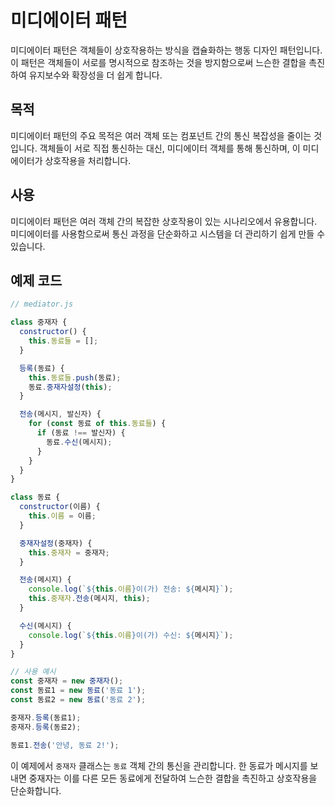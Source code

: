 # 미디에이터 패턴

미디에이터 패턴은 객체들이 상호작용하는 방식을 캡슐화하는 행동 디자인 패턴입니다. 이 패턴은 객체들이 서로를 명시적으로 참조하는 것을 방지함으로써 느슨한 결합을 촉진하여 유지보수와 확장성을 더 쉽게 합니다.

## 목적

미디에이터 패턴의 주요 목적은 여러 객체 또는 컴포넌트 간의 통신 복잡성을 줄이는 것입니다. 객체들이 서로 직접 통신하는 대신, 미디에이터 객체를 통해 통신하며, 이 미디에이터가 상호작용을 처리합니다.

## 사용

미디에이터 패턴은 여러 객체 간의 복잡한 상호작용이 있는 시나리오에서 유용합니다. 미디에이터를 사용함으로써 통신 과정을 단순화하고 시스템을 더 관리하기 쉽게 만들 수 있습니다.

## 예제 코드

```javascript
// mediator.js

class 중재자 {
  constructor() {
    this.동료들 = [];
  }

  등록(동료) {
    this.동료들.push(동료);
    동료.중재자설정(this);
  }

  전송(메시지, 발신자) {
    for (const 동료 of this.동료들) {
      if (동료 !== 발신자) {
        동료.수신(메시지);
      }
    }
  }
}

class 동료 {
  constructor(이름) {
    this.이름 = 이름;
  }

  중재자설정(중재자) {
    this.중재자 = 중재자;
  }

  전송(메시지) {
    console.log(`${this.이름}이(가) 전송: ${메시지}`);
    this.중재자.전송(메시지, this);
  }

  수신(메시지) {
    console.log(`${this.이름}이(가) 수신: ${메시지}`);
  }
}

// 사용 예시
const 중재자 = new 중재자();
const 동료1 = new 동료('동료 1');
const 동료2 = new 동료('동료 2');

중재자.등록(동료1);
중재자.등록(동료2);

동료1.전송('안녕, 동료 2!');
```

이 예제에서 `중재자` 클래스는 `동료` 객체 간의 통신을 관리합니다. 한 동료가 메시지를 보내면 중재자는 이를 다른 모든 동료에게 전달하여 느슨한 결합을 촉진하고 상호작용을 단순화합니다.
